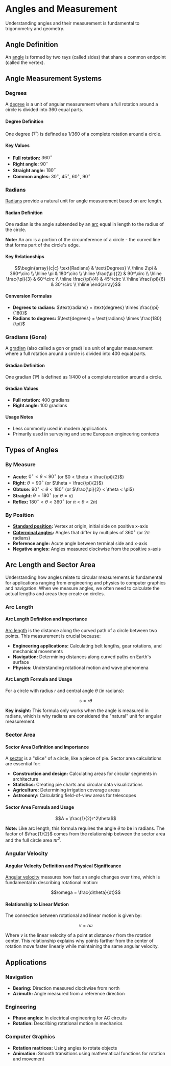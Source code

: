# Angles and Measurement

Understanding angles and their measurement is fundamental to trigonometry and geometry.

## Angle Definition

An [angle](https://mathworld.wolfram.com/Angle.html) is formed by two rays (called sides) that share a common endpoint (called the vertex).

## Angle Measurement Systems

### Degrees

A [degree](https://mathworld.wolfram.com/Degree.html) is a unit of angular measurement where a full rotation around a circle is divided into 360 equal parts.

#### Degree Definition

One degree ($1^\circ$) is defined as 1/360 of a complete rotation around a circle.

#### Key Values

- **Full rotation:** $360^\circ$
- **Right angle:** $90^\circ$
- **Straight angle:** $180^\circ$
- **Common angles:** $30^\circ$, $45^\circ$, $60^\circ$, $90^\circ$

### Radians

[Radians](https://mathworld.wolfram.com/Radian.html) provide a natural unit for angle measurement based on arc length.

#### Radian Definition

One radian is the angle subtended by an [arc](https://mathworld.wolfram.com/Arc.html) equal in length to the radius of the circle.

**Note:** An arc is a portion of the circumference of a circle - the curved line that forms part of the circle's edge.

#### Key Relationships

$$\begin{array}{c|c}
\text{Radians} & \text{Degrees} \\
\hline
2\pi & 360^\circ \\
\hline
\pi & 180^\circ \\
\hline
\frac{\pi}{2} & 90^\circ \\
\hline
\frac{\pi}{3} & 60^\circ \\
\hline
\frac{\pi}{4} & 45^\circ \\
\hline
\frac{\pi}{6} & 30^\circ \\
\hline
\end{array}$$

#### Conversion Formulas

- **Degrees to radians:** $\text{radians} = \text{degrees} \times \frac{\pi}{180}$
- **Radians to degrees:** $\text{degrees} = \text{radians} \times \frac{180}{\pi}$

### Gradians (Gons)

A [gradian](https://mathworld.wolfram.com/Gradian.html) (also called a gon or grad) is a unit of angular measurement where a full rotation around a circle is divided into 400 equal parts.

#### Gradian Definition

One gradian (1ᵍ) is defined as 1/400 of a complete rotation around a circle.

#### Gradian Values

- **Full rotation:** 400 gradians
- **Right angle:** 100 gradians

#### Usage Notes

- Less commonly used in modern applications
- Primarily used in surveying and some European engineering contexts

## Types of Angles

### By Measure

- **Acute:** $0^\circ < \theta < 90^\circ$ (or $0 < \theta < \frac{\pi}{2}$)
- **Right:** $\theta = 90^\circ$ (or $\theta = \frac{\pi}{2}$)
- **Obtuse:** $90^\circ < \theta < 180^\circ$ (or $\frac{\pi}{2} < \theta < \pi$)
- **Straight:** $\theta = 180^\circ$ (or $\theta = \pi$)
- **Reflex:** $180^\circ < \theta < 360^\circ$ (or $\pi < \theta < 2\pi$)

### By Position

- **[Standard position](https://mathworld.wolfram.com/AngleStandardPosition.html):** Vertex at origin, initial side on positive x-axis
- **[Coterminal angles](https://mathworld.wolfram.com/CoterminalAngle.html):** Angles that differ by multiples of $360^\circ$ (or $2\pi$ radians)
- **Reference angle:** Acute angle between terminal side and x-axis
- **Negative angles:** Angles measured clockwise from the positive x-axis

## Arc Length and Sector Area

Understanding how angles relate to circular measurements is fundamental for applications ranging from engineering and physics to computer graphics and navigation. When we measure angles, we often need to calculate the actual lengths and areas they create on circles.

### Arc Length

#### Arc Length Definition and Importance

[Arc length](https://mathworld.wolfram.com/ArcLength.html) is the distance along the curved path of a circle between two points. This measurement is crucial because:

- **Engineering applications:** Calculating belt lengths, gear rotations, and mechanical movements
- **Navigation:** Determining distances along curved paths on Earth's surface
- **Physics:** Understanding rotational motion and wave phenomena

#### Arc Length Formula and Usage

For a circle with radius $r$ and central angle $\theta$ (in radians):

$$s = r\theta$$

**Key insight:** This formula only works when the angle is measured in radians, which is why radians are considered the "natural" unit for angular measurement.

### Sector Area

#### Sector Area Definition and Importance

A [sector](https://mathworld.wolfram.com/CircularSector.html) is a "slice" of a circle, like a piece of pie. Sector area calculations are essential for:

- **Construction and design:** Calculating areas for circular segments in architecture
- **Statistics:** Creating pie charts and circular data visualizations  
- **Agriculture:** Determining irrigation coverage areas
- **Astronomy:** Calculating field-of-view areas for telescopes

#### Sector Area Formula and Usage

$$A = \frac{1}{2}r^2\theta$$

**Note:** Like arc length, this formula requires the angle $\theta$ to be in radians. The factor of $\frac{1}{2}$ comes from the relationship between the sector area and the full circle area $\pi r^2$.

### Angular Velocity

#### Angular Velocity Definition and Physical Significance

[Angular velocity](https://mathworld.wolfram.com/AngularVelocity.html) measures how fast an angle changes over time, which is fundamental in describing rotational motion:

$$\omega = \frac{d\theta}{dt}$$

#### Relationship to Linear Motion

The connection between rotational and linear motion is given by:

$$v = r\omega$$

Where $v$ is the linear velocity of a point at distance $r$ from the rotation center. This relationship explains why points farther from the center of rotation move faster linearly while maintaining the same angular velocity.

## Applications

### Navigation

- **Bearing:** Direction measured clockwise from north
- **Azimuth:** Angle measured from a reference direction

### Engineering

- **Phase angles:** In electrical engineering for AC circuits
- **Rotation:** Describing rotational motion in mechanics

### Computer Graphics

- **Rotation matrices:** Using angles to rotate objects
- **Animation:** Smooth transitions using mathematical functions for rotation and movement
